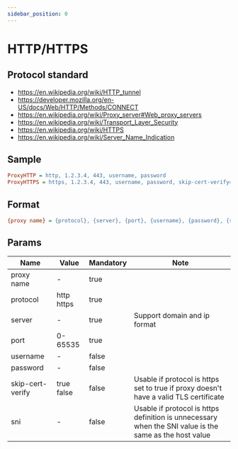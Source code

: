 ```yaml
---
sidebar_position: 0
---
```


# HTTP/HTTPS

## Protocol standard

- https://en.wikipedia.org/wiki/HTTP_tunnel
- https://developer.mozilla.org/en-US/docs/Web/HTTP/Methods/CONNECT
- https://en.wikipedia.org/wiki/Proxy_server#Web_proxy_servers
- https://en.wikipedia.org/wiki/Transport_Layer_Security
- https://en.wikipedia.org/wiki/HTTPS
- https://en.wikipedia.org/wiki/Server_Name_Indication

## Sample

```ini
ProxyHTTP = http, 1.2.3.4, 443, username, password
ProxyHTTPS = https, 1.2.3.4, 443, username, password, skip-cert-verify=true, sni=www.google.com
```

## Format

```ini
{proxy name} = {protocol}, {server}, {port}, {username}, {password}, {skip-cert-verify}, {sni}
```

## Params

| Name             | Value          | Mandatory | Note                                                                                                            |
|------------------|----------------|-----------|-----------------------------------------------------------------------------------------------------------------|
| proxy name       | -              | true      |                                                                                                                 |
| protocol         | http<br/>https | true      |                                                                                                                 |
| server           | -              | true      | Support domain and ip format                                                                                    |
| port             | 0-65535        | true      |                                                                                                                 |
| username         | -              | false     |                                                                                                                 |
| password         | -              | false     |                                                                                                                 |
| skip-cert-verify | true<br/>false | false     | Usable if protocol is https<br/>set to true if proxy doesn't have a valid TLS certificate                       |
| sni              | -              | false     | Usable if protocol is https<br/>definition is unnecessary when the SNI value is the same as the host value      |